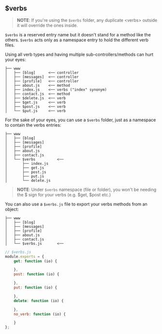 $verbs
------

>**NOTE**: If you're using the `$verbs` folder, any duplicate \<verbs> outside it will override the ones inside.

`$verbs` is a reserved entry name but it doesn't stand for a method like the others. `$verbs` acts only as a namespace entry to hold the different verb files.

Using all verb types and having multiple sub-controllers/methods can hurt your eyes:
```
├── www
│   ├── [blog]      <── controller
│   ├── [messages]  <── controller
│   ├── [profile]   <── controller
│   ├── about.js    <── method
│   ├── index.js    <── verbs ("index" synonym)
│   ├── contact.js  <── method
│   ├── $delete.js  <── verb
│   ├── $get.js     <── verb
│   ├── $post.js    <── verb
│   └── $put.js     <── verb
```
For the sake of your eyes, you can use a `$verbs` folder, just as a namespace to contain the verbs entries:
```
├── www
│   ├── [blog]
│   ├── [messages]
│   ├── [profile]
│   ├── about.js
│   ├── contact.js
│   └── $verbs          <──
│       ├── index.js
│       ├── get.js
│       ├── post.js
│       ├── put.js
│       └── delete.js
```

>**NOTE**: Under `$verbs` namespace (file or folder), you won't be needing the $ sign for your verbs (e.g. $get, $post etc.)

You can also use a `$verbs.js` file to export your verbs methods from an object:
```
├── www
│   ├── [blog]
│   ├── [messages]
│   ├── [profile]
│   ├── about.js
│   ├── contact.js
│   └── $verbs.js       <──
```

```js
// $verbs.js
module.exports = {
	get: function (io) {

	},
	post: function (io) {

	},
	put: function (io) {

	},
	delete: function (io) {

	},
	no_verb: function (io) {

	}
};
```
